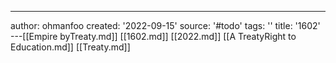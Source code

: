 ---
author: ohmanfoo
created: '2022-09-15'
source: '#todo'
tags: ''
title: '1602'
---[[Empire byTreaty.md]]
[[1602.md]]
[[2022.md]]
[[A TreatyRight to Education.md]]
[[Treaty.md]]
